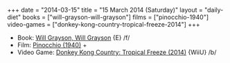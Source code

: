 +++
date = "2014-03-15"
title = "15 March 2014 (Saturday)"
layout = "daily-diet"
books = ["will-grayson-will-grayson"]
films = ["pinocchio-1940"]
video-games = ["donkey-kong-country-tropical-freeze-2014"]
+++

<ul>
<li class="entry books">Book: <a href="/books/will-grayson-will-grayson">Will Grayson, Will Grayson</a> {E} /f/</li>
<li class="entry films">Film: <a href="/films/pinocchio-1940">Pinocchio (1940)</a> +</li>
<li class="entry video-games">Video Game: <a href="/video-games/donkey-kong-country-tropical-freeze-2014">Donkey Kong Country: Tropical Freeze (2014)</a> {WiiU} /b/</li>
</ul>